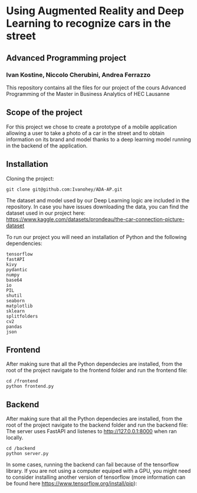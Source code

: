 # Using Augmented Reality and Deep Learning to recognize cars in the street
## Advanced Programming project
### Ivan Kostine, Niccolo Cherubini, Andrea Ferrazzo

This repository contains all the files for our project of the cours Advanced Programming of the Master in Business Analytics of HEC Lausanne

## Scope of the project

For this project we chose to create a prototype of a mobile application allowing a user to take a photo of a car in the street and to obtain information on its brand and model thanks to a deep learning model running in the backend of the application.

## Installation
Cloning the project:
```
git clone git@github.com:Ivanohey/ADA-AP.git
```
The dataset and model used by our Deep Learning logic are included in the repository. In case you have issues downloading the data, you can find the dataset used in our project here: https://www.kaggle.com/datasets/prondeau/the-car-connection-picture-dataset

To run our project you will need an installation of Python and the following dependencies:

```
tensorflow
fastAPI
kivy
pydantic
numpy
base64
io
PIL
shutil
seaborn
matplotlib
sklearn
splitfolders
cv2
pandas
json
```
## Frontend
After making sure that all the Python dependecies are installed, from the root of the project navigate to the frontend folder and run the frontend file:

````
cd /frontend
python frontend.py
````

## Backend
After making sure that all the Python dependecies are installed, from the root of the project navigate to the backend folder and run the backend file:
The server uses FastAPI and listenes to http://127.0.0.1:8000 when ran locally. 

````
cd /backend
python server.py
````
In some cases, running the backend can fail because of the tensorflow library. If you are not using a computer equiped with a GPU, you might need to consider installing another version of tensorflow (more information can be found here https://www.tensorflow.org/install/pip): 

